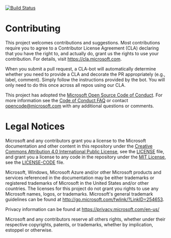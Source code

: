 [![Build Status](https://dev.azure.com/usman-test-organization/usman-test-project/_apis/build/status/UsmanSiddiqui83.my-first-pipeline-java?branchName=main)](https://dev.azure.com/usman-test-organization/usman-test-project/_build/latest?definitionId=1&branchName=main)

# Contributing

This project welcomes contributions and suggestions.  Most contributions require you to agree to a
Contributor License Agreement (CLA) declaring that you have the right to, and actually do, grant us
the rights to use your contribution. For details, visit https://cla.microsoft.com.

When you submit a pull request, a CLA-bot will automatically determine whether you need to provide
a CLA and decorate the PR appropriately (e.g., label, comment). Simply follow the instructions
provided by the bot. You will only need to do this once across all repos using our CLA.

This project has adopted the [Microsoft Open Source Code of Conduct](https://opensource.microsoft.com/codeofconduct/).
For more information see the [Code of Conduct FAQ](https://opensource.microsoft.com/codeofconduct/faq/) or
contact [opencode@microsoft.com](mailto:opencode@microsoft.com) with any additional questions or comments.

# Legal Notices

Microsoft and any contributors grant you a license to the Microsoft documentation and other content
in this repository under the [Creative Commons Attribution 4.0 International Public License](https://creativecommons.org/licenses/by/4.0/legalcode),
see the [LICENSE](LICENSE) file, and grant you a license to any code in the repository under the [MIT License](https://opensource.org/licenses/MIT), see the
[LICENSE-CODE](LICENSE-CODE) file.

Microsoft, Windows, Microsoft Azure and/or other Microsoft products and services referenced in the documentation
may be either trademarks or registered trademarks of Microsoft in the United States and/or other countries.
The licenses for this project do not grant you rights to use any Microsoft names, logos, or trademarks.
Microsoft's general trademark guidelines can be found at http://go.microsoft.com/fwlink/?LinkID=254653.

Privacy information can be found at https://privacy.microsoft.com/en-us/

Microsoft and any contributors reserve all others rights, whether under their respective copyrights, patents,
or trademarks, whether by implication, estoppel or otherwise.
